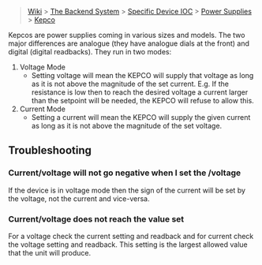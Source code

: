 > [Wiki](Home) > [The Backend System](The-Backend-System) > [Specific Device IOC](Specific-Device-IOC) > [Power Supplies](Power-Supplies) > [Kepco](Kepco)

Kepcos are power supplies coming in various sizes and models. The two major differences are analogue (they have analogue dials at the front) and digital (digital readbacks). They run in two modes:

1. Voltage Mode
    - Setting  voltage will mean the KEPCO will supply that voltage as long as it is not above the magnitude of the set current. E.g. If the resistance is low then to reach the desired voltage a current larger than the setpoint will be needed, the KEPCO will refuse to allow this.
1. Current Mode
    - Setting a current will mean the KEPCO will supply the given current as long as it is not above the magnitude of the set voltage.

## Troubleshooting

### Current/voltage will not go negative when I set the /voltage

If the device is in voltage mode then the sign of the current will be set by the voltage, not the current and vice-versa. 

### Current/voltage does not reach the value set

For a voltage check the current setting and readback and for current check the voltage setting and readback. This setting is the largest allowed value that the unit will produce.

